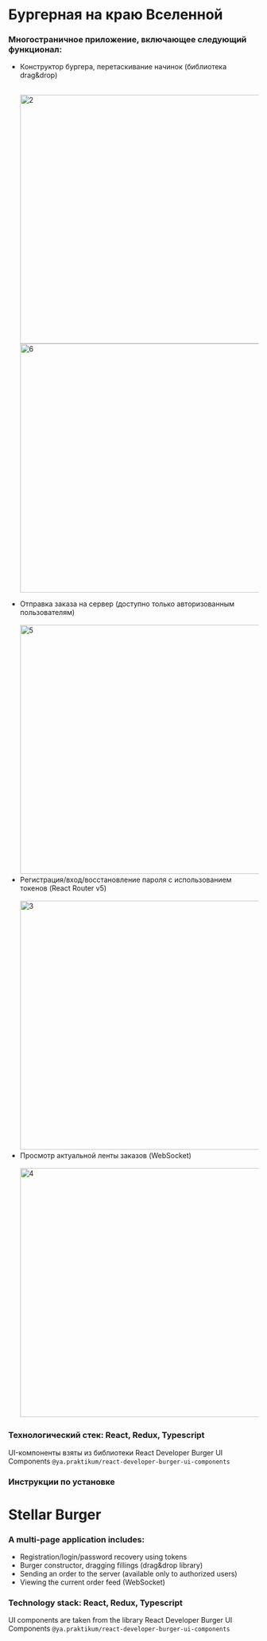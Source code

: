 # Бургерная на краю Вселенной

### Многостраничное приложение, включающее следующий функционал: 
<ul>
<li>Конструктор бургера, перетаскивание начинок (библиотека drag&drop)<br><br>
 
<img width="500" alt="2" src="https://user-images.githubusercontent.com/96661925/182873689-db560ff5-9c0c-4e00-82af-47c743126235.png"><br>
<img width="500" alt="6" src="https://user-images.githubusercontent.com/96661925/182873767-70ca8d82-22d2-4d93-b8a8-54e46a597d46.png">

<li>Отправка заказа на сервер (доступно только авторизованным пользователям)<br><br>
 <img width="500" alt="5" src="https://user-images.githubusercontent.com/96661925/182873807-4aad3754-d64a-447c-9570-8bc4b89166ff.png">

 <li>Регистрация/вход/восстановление пароля с использованием токенов (React Router v5) <br><br>
  <img width="500" alt="3" src="https://user-images.githubusercontent.com/96661925/182873832-f9bbb7bb-3084-4543-ad9d-22cb9a32b846.png">

<li>Просмотр актуальной ленты заказов (WebSocket)<br><br>
 <img width="500" alt="4" src="https://user-images.githubusercontent.com/96661925/182873896-076ea3ad-12c9-431b-bade-21b1e35d1e9f.png">

</ul>

### Технологический стек: React, Redux, Typescript

UI-компоненты взяты из библиотеки
React Developer Burger UI Components
 `@ya.praktikum/react-developer-burger-ui-components`
 
 ### Инструкции по установке
 

# Stellar Burger 

### A multi-page application includes:
<ul>
<li>Registration/login/password recovery using tokens <br>
<li>Burger constructor, dragging fillings (drag&drop library) <br>
<li>Sending an order to the server (available only to authorized users) <br>
<li>Viewing the current order feed (WebSocket) 
</ul>

 ### Technology stack: React, Redux, Typescript

UI components are taken from the library
React Developer Burger UI Components
 `@ya.praktikum/react-developer-burger-ui-components`


